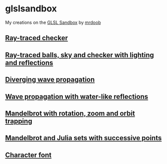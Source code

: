 # glslsandbox

My creations on the [GLSL Sandbox](http://glslsandbox.com) by [mrdoob](https://mrdoob.com)

## [Ray-traced checker](http://glslsandbox.com/e#3004)

## [Ray-traced balls, sky and checker with lighting and reflections](http://glslsandbox.com/e#38281)

## [Diverging wave propagation](http://glslsandbox.com/e#3776)

## [Wave propagation with water-like reflections](http://glslsandbox.com/e#6901)

## [Mandelbrot with rotation, zoom and orbit trapping](http://glslsandbox.com/e#6440)

## [Mandelbrot and Julia sets with successive points](http://glslsandbox.com/e#6688)

## [Character font](http://glslsandbox.com/e#5150)
